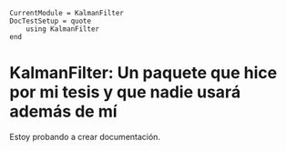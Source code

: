 ```@meta
CurrentModule = KalmanFilter
DocTestSetup = quote
    using KalmanFilter
end
```

# KalmanFilter: Un paquete que hice por mi tesis y que nadie usará además de mí

Estoy probando a crear documentación.
